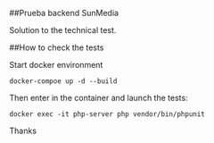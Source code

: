 ##Prueba backend SunMedia

Solution to the technical test.

##How to check the tests

Start docker environment
 
```shell
docker-compoe up -d --build
```

Then enter in the container and launch the tests:
```shell
docker exec -it php-server php vendor/bin/phpunit
```

Thanks